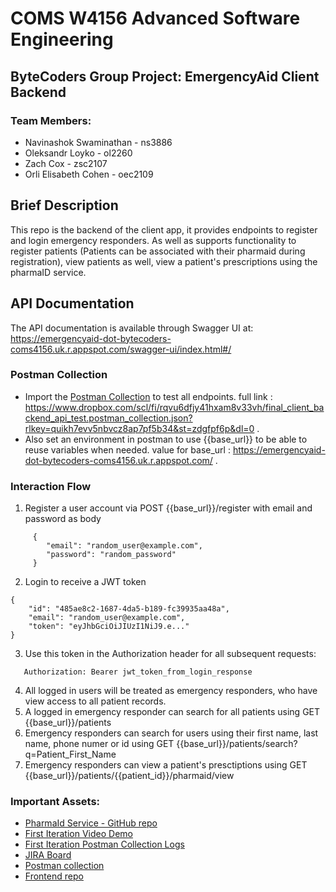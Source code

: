 # COMS W4156 Advanced Software Engineering

## ByteCoders Group Project: EmergencyAid Client Backend

### Team Members:

- Navinashok Swaminathan - ns3886
- Oleksandr Loyko - ol2260
- Zach Cox - zsc2107
- Orli Elisabeth Cohen - oec2109

## Brief Description
This repo is the backend of the client app, it provides endpoints to register and login emergency responders. As well as supports functionality to register patients (Patients can be associated with their pharmaid during registration), view patients as well, view a patient's prescriptions using the pharmaID service.

## API Documentation

The API documentation is available through Swagger UI at:
https://emergencyaid-dot-bytecoders-coms4156.uk.r.appspot.com/swagger-ui/index.html#/


### Postman Collection
- Import the [Postman Collection](https://www.dropbox.com/scl/fi/rqvu6dfjy41hxam8v33vh/final_client_backend_api_test.postman_collection.json?rlkey=quikh7evv5nbvcz8ap7pf5b34&st=zdgfpf6p&dl=0) to test all endpoints. full link : https://www.dropbox.com/scl/fi/rqvu6dfjy41hxam8v33vh/final_client_backend_api_test.postman_collection.json?rlkey=quikh7evv5nbvcz8ap7pf5b34&st=zdgfpf6p&dl=0 .
- Also set an environment in postman to use {{base_url}} to be able to reuse variables when needed. value for base_url : https://emergencyaid-dot-bytecoders-coms4156.uk.r.appspot.com/ .


### Interaction Flow
1. Register a user account via POST {{base_url}}/register with email and password as body
```
     { 
        "email": "random_user@example.com",
        "password": "random_password"
     }
```
2. Login to receive a JWT token 
```
{
    "id": "485ae8c2-1687-4da5-b189-fc39935aa48a",
    "email": "random_user@example.com",
    "token": "eyJhbGciOiJIUzI1NiJ9.e..."
}
```
3. Use this token in the Authorization header for all subsequent requests:
```
   Authorization: Bearer jwt_token_from_login_response
```
4. All logged in users will be treated as emergency responders, who have view access to all patient records.
5. A logged in emergency responder can search for all patients using GET {{base_url}}/patients
6. Emergency responders can search for users using their first name, last name, phone numer or id using
GET {{base_url}}/patients/search?q=Patient_First_Name
7. Emergency responders can view a patient's presctiptions using  GET {{base_url}}/patients/{{patient_id}}/pharmaid/view






### Important Assets:

- [PharmaId Service - GitHub repo](https://github.com/NavinColumbia/COMS4156-TeamProject-ByteCoders)
- [First Iteration Video Demo](https://www.dropbox.com/scl/fi/z5lcima7kjy1jpw5xwheb/Iteration-1-functionality-demo.mov?rlkey=ld4xxx19yk5ug3xetvunyk6yu&st=g5jnxxl7&dl=0)
- [First Iteration Postman Collection Logs](https://www.dropbox.com/scl/fi/f7o3rd45sq4zsiuqucnkp/ByteCoders.postman_collection.json?rlkey=gdcqv823snw3oawx6i80rbiyb&st=pjxn6cmh&dl=0)
- [JIRA Board](https://bytecoders-4156.atlassian.net/jira/software/projects/BYT/boards/1)
- [Postman collection](https://www.dropbox.com/scl/fi/rqvu6dfjy41hxam8v33vh/final_client_backend_api_test.postman_collection.json?rlkey=quikh7evv5nbvcz8ap7pf5b34&st=be7d7sql&dl=0)
- [Frontend repo](https://github.com/AlexLoyko/COMS4156-TeamProjectClient-ByteCoders/tree/main)